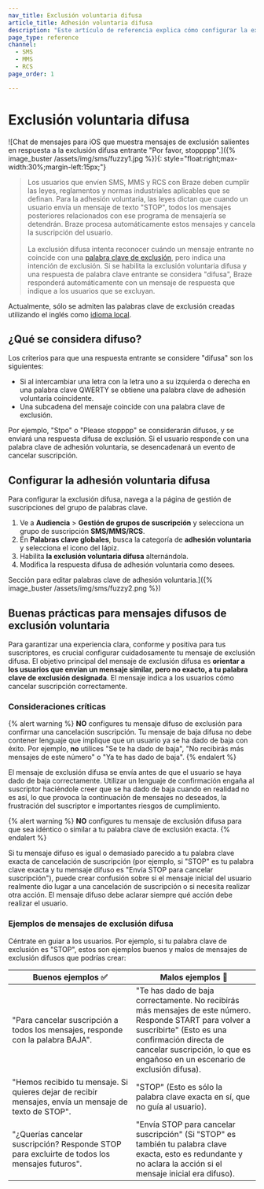 ```yaml
---
nav_title: Exclusión voluntaria difusa
article_title: Adhesión voluntaria difusa
description: "Este artículo de referencia explica cómo configurar la exclusión difusa, una configuración que intenta reconocer cuándo un mensaje entrante no coincide con una palabra clave de exclusión."
page_type: reference
channel:
  - SMS
  - MMS
  - RCS
page_order: 1

---
```


# Exclusión voluntaria difusa

\![Chat de mensajes para iOS que muestra mensajes de exclusión salientes en respuesta a la exclusión difusa entrante "Por favor, stoppppp".]({% image_buster /assets/img/sms/fuzzy1.jpg %}){: style="float:right;max-width:30%;margin-left:15px;"}

> Los usuarios que envíen SMS, MMS y RCS con Braze deben cumplir las leyes, reglamentos y normas industriales aplicables que se definan. Para la adhesión voluntaria, las leyes dictan que cuando un usuario envía un mensaje de texto "STOP", todos los mensajes posteriores relacionados con ese programa de mensajería se detendrán. Braze procesa automáticamente estos mensajes y cancela la suscripción del usuario.<br><br>La exclusión difusa intenta reconocer cuándo un mensaje entrante no coincide con una [palabra clave de exclusión]({{site.baseurl}}/user_guide/message_building_by_channel/sms_mms_rcs/keywords/optin_optout/), pero indica una intención de exclusión. Si se habilita la exclusión voluntaria difusa y una respuesta de palabra clave entrante se considera "difusa", Braze responderá automáticamente con un mensaje de respuesta que indique a los usuarios que se excluyan.

Actualmente, sólo se admiten las palabras clave de exclusión creadas utilizando el inglés como [idioma local]({{site.baseurl}}/user_guide/message_building_by_channel/sms/keywords/keyword_handling/#multi-language-support).

## ¿Qué se considera difuso?

Los criterios para que una respuesta entrante se considere "difusa" son los siguientes:
- Si al intercambiar una letra con la letra uno a su izquierda o derecha en una palabra clave QWERTY se obtiene una palabra clave de adhesión voluntaria coincidente.
- Una subcadena del mensaje coincide con una palabra clave de exclusión.

Por ejemplo, "Stpo" o "Please stopppp" se considerarán difusos, y se enviará una respuesta difusa de exclusión. Si el usuario responde con una palabra clave de adhesión voluntaria, se desencadenará un evento de cancelar suscripción.

## Configurar la adhesión voluntaria difusa

Para configurar la exclusión difusa, navega a la página de gestión de suscripciones del grupo de palabras clave.

1. Ve a **Audiencia** > **Gestión de grupos de suscripción** y selecciona un grupo de suscripción **SMS/MMS/RCS**.
2. En **Palabras clave globales**, busca la categoría de **adhesión voluntaria** y selecciona el icono del lápiz.
3. Habilita **la exclusión voluntaria difusa** alternándola.
4. Modifica la respuesta difusa de adhesión voluntaria como desees. 

Sección para editar palabras clave de adhesión voluntaria.]({% image_buster /assets/img/sms/fuzzy2.png %})

## Buenas prácticas para mensajes difusos de exclusión voluntaria

Para garantizar una experiencia clara, conforme y positiva para tus suscriptores, es crucial configurar cuidadosamente tu mensaje de exclusión difusa. El objetivo principal del mensaje de exclusión difusa es **orientar a los usuarios que envían un mensaje similar, pero no exacto, a tu palabra clave de exclusión designada**. El mensaje indica a los usuarios cómo cancelar suscripción correctamente.

### Consideraciones críticas

{% alert warning %}
**NO** configures tu mensaje difuso de exclusión para confirmar una cancelación suscripción. Tu mensaje de baja difusa no debe contener lenguaje que implique que un usuario ya se ha dado de baja con éxito. Por ejemplo, **no** utilices "Se te ha dado de baja", "No recibirás más mensajes de este número" o "Ya te has dado de baja".
{% endalert %}

El mensaje de exclusión difusa se envía antes de que el usuario se haya dado de baja correctamente. Utilizar un lenguaje de confirmación engaña al suscriptor haciéndole creer que se ha dado de baja cuando en realidad no es así, lo que provoca la continuación de mensajes no deseados, la frustración del suscriptor e importantes riesgos de cumplimiento.

{% alert warning %}
**NO** configures tu mensaje de exclusión difusa para que sea idéntico o similar a tu palabra clave de exclusión exacta.
{% endalert %}

Si tu mensaje difuso es igual o demasiado parecido a tu palabra clave exacta de cancelación de suscripción (por ejemplo, si "STOP" es tu palabra clave exacta y tu mensaje difuso es "Envía STOP para cancelar suscripción"), puede crear confusión sobre si el mensaje inicial del usuario realmente dio lugar a una cancelación de suscripción o si necesita realizar otra acción. El mensaje difuso debe aclarar siempre qué acción debe realizar el usuario.

### Ejemplos de mensajes de exclusión difusa

Céntrate en guiar a los usuarios. Por ejemplo, si tu palabra clave de exclusión es "STOP", estos son ejemplos buenos y malos de mensajes de exclusión difusos que podrías crear:

<table role="presentation" class="reset-td-br-1 reset-td-br-2">
  <thead>
    <tr>
      <th style="width: 50%">
        Buenos ejemplos <span aria-hidden="true">✅</span>
      </th>
      <th style="width: 50%">
        Malos ejemplos <span aria-hidden="true">🚫</span>
      </th>
    </tr>
  </thead>
  <tbody>
    <tr>
      <td>"Para cancelar suscripción a todos los mensajes, responde con la palabra BAJA".</td>
      <td>"Te has dado de baja correctamente. No recibirás más mensajes de este número. Responde START para volver a suscribirte" (Esto es una confirmación directa de cancelar suscripción, lo que es engañoso en un escenario de exclusión difusa).</td>
    </tr>
    <tr>
      <td>"Hemos recibido tu mensaje. Si quieres dejar de recibir mensajes, envía un mensaje de texto de STOP".</td>
      <td>"STOP" (Esto es sólo la palabra clave exacta en sí, que no guía al usuario).</td>
    </tr>
    <tr>
      <td>"¿Querías cancelar suscripción? Responde STOP para excluirte de todos los mensajes futuros".</td>
      <td>"Envía STOP para cancelar suscripción" (Si "STOP" es también tu palabra clave exacta, esto es redundante y no aclara la acción si el mensaje inicial era difuso).</td>
    </tr>
  </tbody>
</table>
